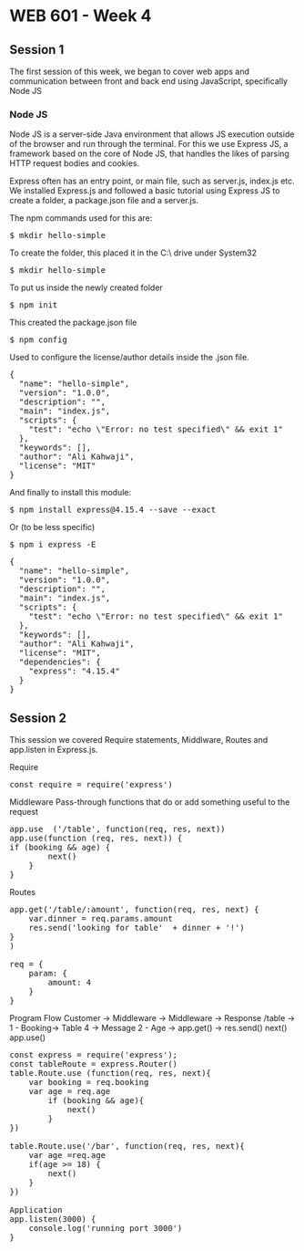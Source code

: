 # WEB 601 - Week 4

## Session 1
The first session of this week, we began to cover web apps and communication between front and back end
using JavaScript, specifically Node JS

### Node JS

Node JS is a server-side Java environment that allows JS execution outside of the browser and run through the terminal.
For this we use Express JS, a framework based on the core of Node JS, that handles the likes of parsing HTTP request bodies and cookies.

Express often has an entry point, or main file, such as server.js, index.js etc.
We installed Express.js and followed a basic tutorial using Express JS to create a folder, a package.json file and 
a server.js.

The npm commands used for this are:

<pre>$ mkdir hello-simple</pre> 
To create the folder, this placed it in the C:\ drive under System32

<pre>$ mkdir hello-simple</pre> 
To put us inside the newly created folder

<pre>$ npm init</pre> 
This created the package.json file

<pre>$ npm config</pre> 
Used to configure the license/author details inside the .json file.

<pre>{
  "name": "hello-simple",
  "version": "1.0.0",
  "description": "",
  "main": "index.js",
  "scripts": {
    "test": "echo \"Error: no test specified\" && exit 1"
  },
  "keywords": [],
  "author": "Ali Kahwaji",
  "license": "MIT"
}</pre>

And finally to install this module:
<pre>$ npm install express@4.15.4 --save --exact</pre>
Or (to be less specific)
<pre>$ npm i express -E</pre>

<pre>{
  "name": "hello-simple",
  "version": "1.0.0",
  "description": "",
  "main": "index.js",
  "scripts": {
    "test": "echo \"Error: no test specified\" && exit 1"
  },
  "keywords": [],
  "author": "Ali Kahwaji",
  "license": "MIT",
  "dependencies": {
    "express": "4.15.4"
  }
}</pre>

## Session 2
This session we covered Require statements, Middlware, Routes and app.listen in Express.js.

Require
<pre>const require = require('express')</pre>

Middleware
Pass-through functions that do or add something useful to the request
<pre>app.use  ('/table', function(req, res, next))
app.use(function (req, res, next)) {
if (booking && age) {
        next()
    }
}</pre>

Routes
<pre>app.get('/table/:amount', function(req, res, next) {
    var.dinner = req.params.amount
    res.send('looking for table'  + dinner + '!')
}
)

req = {
    param: {
        amount: 4
    }
}</pre>


Program Flow
Customer -> Middleware -> Middleware  -> Response
/table   -> 1 - Booking-> Table 4    ->  Message
            2 - Age   ->  app.get()  ->  res.send()
            next()
            app.use()

<pre>const express = require('express');
const tableRoute = express.Router()
table.Route.use (function(req, res, next){
    var booking = req.booking
    var age = req.age
        if (booking && age){
            next()
        }    
})

table.Route.use('/bar', function(req, res, next){
    var age =req.age
    if(age >= 18) {
        next()
    }
})

Application
app.listen(3000) {
    console.log('running port 3000')
}</pre>



